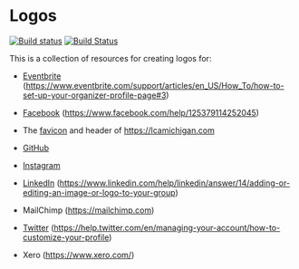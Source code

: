 # Logos

[![Build status](https://ci.appveyor.com/api/projects/status/aerc4t2hp737kxew?svg=true)](https://ci.appveyor.com/project/lcamichigan/logos)
[![Build Status](https://travis-ci.org/lcamichigan/logos.svg?branch=master)](https://travis-ci.org/lcamichigan/logos)

This is a collection of resources for creating logos for:

* [Eventbrite](https://lcamichigan.eventbrite.com/)
  (https://www.eventbrite.com/support/articles/en_US/How_To/how-to-set-up-your-organizer-profile-page#3)

* [Facebook](https://www.facebook.com/lcasigmazeta)
  (https://www.facebook.com/help/125379114252045)

* The [favicon](https://en.wikipedia.org/wiki/Favicon) and header of
  https://lcamichigan.com

* [GitHub](https://github.com/lcamichigan)

* [Instagram](https://www.instagram.com/lambdachiumich/)

* [LinkedIn](https://www.linkedin.com/groups/5072620)
  (https://www.linkedin.com/help/linkedin/answer/14/adding-or-editing-an-image-or-logo-to-your-group)

* MailChimp (https://mailchimp.com)

* [Twitter](https://twitter.com/lambdachiumich)
  (https://help.twitter.com/en/managing-your-account/how-to-customize-your-profile)

* Xero (https://www.xero.com/)
